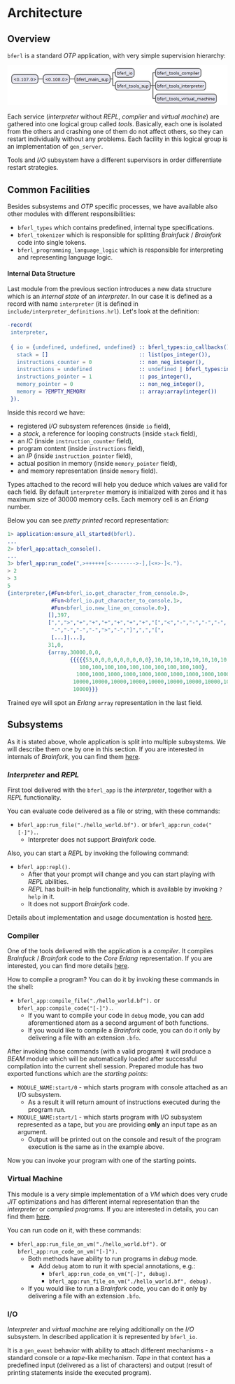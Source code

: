 # Architecture

## Overview

`bferl` is a standard *OTP* application, with very simple supervision hierarchy:

![Supervision Tree for `bferl`](/docs/images/supervision-tree.png)

Each service (*interpreter* without *REPL*, *compiler* and *virtual machine*) are gathered into one logical group called *tools*. Basically, each one is isolated from the others and crashing one of them do not affect others, so they can restart individually without any problems. Each facility in this logical group is an implementation of `gen_server`.

Tools and *I/O* subsystem have a different supervisors in order differentiate restart strategies.

## Common Facilities

Besides subsystems and *OTP* specific processes, we have available also other modules with different responsibilities:

- `bferl_types` which contains predefined, internal type specifications.
- `bferl_tokenizer` which is responsible for splitting *Brainfuck* / *Brainfork* code into single tokens.
- `bferl_programming_language_logic` which is responsible for interpreting and representing language logic.

#### Internal Data Structure

Last module from the previous section introduces a new data structure which is an *internal state* of an *interpreter*. In our case it is defined as a record with name `interpreter` (it is defined in `include/interpreter_definitions.hrl`). Let's look at the definition:

```erlang
-record(
 interpreter,

 { io = {undefined, undefined, undefined} :: bferl_types:io_callbacks(),
   stack = []                             :: list(pos_integer()),
   instructions_counter = 0               :: non_neg_integer(),
   instructions = undefined               :: undefined | bferl_types:instructions(),
   instructions_pointer = 1               :: pos_integer(),
   memory_pointer = 0                     :: non_neg_integer(),
   memory = ?EMPTY_MEMORY                 :: array:array(integer())
 }).
```

Inside this record we have:

- registered *I/O* subsystem references (inside `io` field),
- a *stack*, a reference for looping constructs (inside `stack` field),
- an *IC* (inside `instruction_counter` field),
- program content (inside `instructions` field),
- an *IP* (inside `instruction_pointer` field),
- actual position in memory (inside `memory_pointer` field),
- and memory representation (inside `memory` field).

Types attached to the record will help you deduce which values are valid for each field. By default `interpreter` memory is initialized with zeros and it has maximum size of 30000 memory cells. Each memory cell is an *Erlang* number.

Below you can see *pretty printed* record representation:

```erlang
1> application:ensure_all_started(bferl).
...
2> bferl_app:attach_console().
...
3> bferl_app:run_code(",>++++++[<-------->-],[<+>-]<.").
> 2
> 3
5
{interpreter,{#Fun<bferl_io.get_character_from_console.0>,
              #Fun<bferl_io.put_character_to_console.1>,
              #Fun<bferl_io.new_line_on_console.0>},
             [],397,
             [",",">","+","+","+","+","+","+","[","<","-","-","-","-",
              "-","-","-","-",">","-","]",",","[",
              [...]|...],
             31,0,
             {array,30000,0,0,
                    {{{{{53,0,0,0,0,0,0,0,0,0},10,10,10,10,10,10,10,10,10,10},
                       100,100,100,100,100,100,100,100,100,100},
                      1000,1000,1000,1000,1000,1000,1000,1000,1000,1000},
                     10000,10000,10000,10000,10000,10000,10000,10000,10000,
                     10000}}}
```

Trained eye will spot an *Erlang* `array` representation in the last field.

## Subsystems

As it is stated above, whole application is split into multiple subsystems. We will describe them one by one in this section. If you are interested in internals of *Brainfork*, you can find them [here](/docs/Brainfork.md).

### *Interpreter* and *REPL*

First tool delivered with the `bferl_app` is the *interpreter*, together with a *REPL* functionality.

You can evaluate code delivered as a file or string, with these commands:

- `bferl_app:run_file("./hello_world.bf").` or `bferl_app:run_code("[-]").`.
  - Interpreter does not support *Brainfork* code.

Also, you can start a *REPL* by invoking the following command:

- `bferl_app:repl().`
  - After that your prompt will change and you can start playing with *REPL* abilities.
  - *REPL* has built-in help functionality, which is available by invoking `?help` in it.
  - It does not support *Brainfork* code.

Details about implementation and usage documentation is hosted [here](/docs/REPL.md).

### Compiler

One of the tools delivered with the application is a *compiler*. It compiles *Brainfuck* / *Brainfork* code to the *Core Erlang* representation. If you are interested, you can find more details [here](/docs/Compiler.md).

How to compile a program? You can do it by invoking these commands in the shell:

- `bferl_app:compile_file("./hello_world.bf").` or `bferl_app:compile_code("[-]").`.
  - If you want to compile your code in `debug` mode, you can add aforementioned atom as a second argument of both functions.
  - If you would like to compile a *Brainfork* code, you can do it only by delivering a file with an extension `.bfo`.

After invoking those commands (with a valid program) it will produce a *BEAM* module which will be automatically loaded after successful compilation into the current shell session. Prepared module has two exported functions which are the *starting points*:

- `MODULE_NAME:start/0` - which starts program with console attached as an I/O subsystem.
  - As a result it will return amount of instructions executed during the program run.
- `MODULE_NAME:start/1` - which starts program with I/O subsystem represented as a tape, but you are providing **only** an input tape as an argument.
  - Output will be printed out on the console and result of the program execution is the same as in the example above.

Now you can invoke your program with one of the starting points.

### Virtual Machine

This module is a very simple implementation of a *VM* which does very crude *JIT* optimizations and has different internal representation than the *interpreter* or *compiled programs*. If you are interested in details, you can find them [here](/docs/VirtualMachine.md).

You can run code on it, with these commands:

- `bferl_app:run_file_on_vm("./hello_world.bf").` or `bferl_app:run_code_on_vm("[-]").`
  - Both methods have ability to run programs in *debug* mode.
    - Add `debug` atom to run it with special annotations, e.g.:
      - `bferl_app:run_code_on_vm("[-]", debug).`
      - `bferl_app:run_file_on_vm("./hello_world.bf", debug).`
  - If you would like to run a *Brainfork* code, you can do it only by delivering a file with an extension `.bfo`.

### I/O

*Interpreter* and *virtual machine* are relying additionally on the *I/O* subsystem. In described application it is represented by `bferl_io`.

It is a `gen_event` behavior with ability to attach different mechanisms - a standard console or a *tape*-like mechanism. *Tape* in that context has a predefined input (delivered as a list of characters) and output (result of printing statements inside the executed program).
